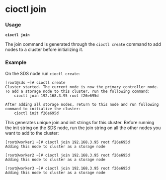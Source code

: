 # cioctl join

<h3>Usage</h3>

**`cioctl join`**

The join command is generated through the `cioctl create` command to add nodes to a cluster before initializing it.  

<h3>Example</h3>

On the SDS node run `cioctl create`:
```
[root@sds ~]# cioctl create
Cluster started. The current node is now the primary controller node. To add a storage node to this cluster, run the following command:
    cioctl join 192.168.3.95 root f26e695d

After adding all storage nodes, return to this node and run following command to initialize the cluster:
    cioctl init f26e695d
```
This generates unique join and init strings for this cluster. Before running the init string on the SDS node, run the join string on all the other nodes you want to add to the cluster:
```
[root@worker1 ~]# cioctl join 192.168.3.95 root f26e695d
Adding this node to cluster as a storage node

[root@worker2 ~]# cioctl join 192.168.3.95 root f26e695d
Adding this node to cluster as a storage node

[root@worker3 ~]# cioctl join 192.168.3.95 root f26e695d
Adding this node to cluster as a storage node
```
